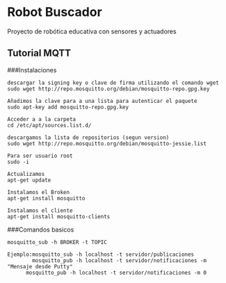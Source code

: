 # Robot Buscador
Proyecto de robótica educativa con sensores y actuadores

## Tutorial MQTT

###Instalaciones

	descargar la signing key o clave de firma utilizando el comando wget
	sudo wget http://repo.mosquitto.org/debian/mosquitto-repo.gpg.key

	Añadimos la clave para a una lista para autenticar el paquete
	sudo apt-key add mosquitto-repo.gpg.key

	Acceder a a la carpeta
	cd /etc/apt/sources.list.d/
	
	descargamos la lista de repositorios (segun version)
	sudo wget http://repo.mosquitto.org/debian/mosquitto-jessie.list
	
	Para ser usuario root
	sudo -i
	
	Actualizamos
	apt-get update
	
	Instalamos el Broken
	apt-get install mosquitto
	
	Instalamos el cliente
	apt-get install mosquitto-clients
	
###Comandos basicos

	mosquitto_sub -h BROKER -t TOPIC
	
	Ejemplo:mosquitto_sub -h localhost -t servidor/publicaciones
	        mosquitto_pub -h localhost -t servidor/notificaciones -m "Mensaje desde Putty"
          mosquitto_pub -h localhost -t servidor/notificaciones -m 0
